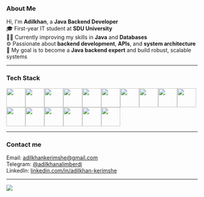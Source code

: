 ### About Me

Hi, I'm **Adilkhan**, a **Java Backend Developer**  
🎓 First-year IT student at **SDU University**  
👨‍💻 Currently improving my skills in **Java** and **Databases**  
⚙️ Passionate about **backend development**, **APIs**, and **system architecture**  
🚀 My goal is to become a **Java backend expert** and build robust, scalable systems

---
### Tech Stack
<img height="50px" src="https://cdn.jsdelivr.net/gh/devicons/devicon@latest/icons/java/java-original.svg" /><img height="50px" src="https://cdn.jsdelivr.net/gh/devicons/devicon@latest/icons/spring/spring-original.svg" /><img height="50px" src="https://cdn.jsdelivr.net/gh/devicons/devicon@latest/icons/swagger/swagger-original.svg" /><img height="50px" src="https://cdn.jsdelivr.net/gh/devicons/devicon@latest/icons/hibernate/hibernate-original.svg" /><img height="50px" src="https://cdn.jsdelivr.net/gh/devicons/devicon@latest/icons/docker/docker-original.svg" /><img height="50px" src="https://cdn.jsdelivr.net/gh/devicons/devicon@latest/icons/cplusplus/cplusplus-original.svg" /><img height="50px" src="https://cdn.jsdelivr.net/gh/devicons/devicon@latest/icons/python/python-original.svg" /><img height="50px" src="https://cdn.jsdelivr.net/gh/devicons/devicon@latest/icons/django/django-plain.svg" /><img height="50px" src="https://cdn.jsdelivr.net/gh/devicons/devicon@latest/icons/html5/html5-original.svg" /><img height="50px" src="https://cdn.jsdelivr.net/gh/devicons/devicon@latest/icons/css3/css3-original.svg" /> <img height="50px" src="https://cdn.jsdelivr.net/gh/devicons/devicon@latest/icons/javascript/javascript-original.svg" /><img height="50px" src="https://cdn.jsdelivr.net/gh/devicons/devicon@latest/icons/postgresql/postgresql-original.svg" /><img height="50px" src="https://cdn.jsdelivr.net/gh/devicons/devicon@latest/icons/mysql/mysql-original.svg" /><img height="50px" src="https://cdn.jsdelivr.net/gh/devicons/devicon@latest/icons/git/git-original.svg" /><img height="50px" src="https://cdn.jsdelivr.net/gh/devicons/devicon@latest/icons/github/github-original.svg" /><img height="50px" src="https://cdn.jsdelivr.net/gh/devicons/devicon@latest/icons/postman/postman-original.svg" />
          
---
### Contact me
Email: adilkhankerimshe@gmail.com <br>
Telegram: [@adilkhanalimberdi](https://t.me/adilkhanalimberdi) <br>
LinkedIn: [linkedin.com/in/adilkhan-kerimshe](https://www.linkedin.com/in/adilkhan-kerimshe/) <br>

---
[![](https://visitcount.itsvg.in/api?id=adilkhanalimberdi&icon=5&color=2)](https://visitcount.itsvg.in)

<!-- Proudly created with GPRM ( https://gprm.itsvg.in ) -->
<link rel="stylesheet" type='text/css' href="https://cdn.jsdelivr.net/gh/devicons/devicon@latest/devicon.min.css" />

<i class="devicon-github-original"></i>
